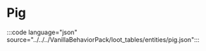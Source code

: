# Pig

:::code language="json" source="../../../VanillaBehaviorPack/loot_tables/entities/pig.json":::